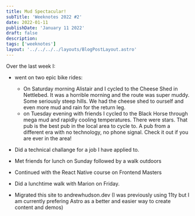 ```yaml
---
title: Mud Spectacular!
subTitle: 'Weeknotes 2022 #2'
date: 2022-01-11
publishDate: 'January 11 2022'
draft: false
description:
tags: ['weeknotes']
layout: '../../../../layouts/BlogPostLayout.astro'
---
```


Over the last week I:

- went on two epic bike rides:
	- On Saturday morning Alistair and I cycled to the Cheese Shed in Nettlebed. It was a horrible morning and the route was super muddy. Some seriously steep hills. We had the cheese shed to ourself and even more mud and rain for the return leg.
	- on Tuesday evening with friends I cycled to the Black Horse through mega mud and rapidly cooling temperatures. There were stars. That pub is the best pub in the local area to cycle to. A pub from a different era with no technology, no phone signal. Check it out if you are ever in the area!

- Did a technical challange for a job I have applied to.
- Met friends for lunch on Sunday followed by a walk outdoors
- Continued with the React Native course on Frontend Masters
- Did a lunchtime walk with Marion on Friday.
- Migrated this site to andrewhudson.dev (I was previously using 11ty but I am currently prefering Astro as a better and easier way to create content and demos)

